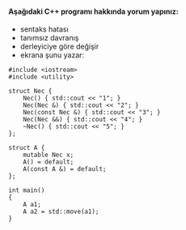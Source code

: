#### Aşağıdaki C++ programı hakkında yorum yapınız:

+ sentaks hatası
+ tanımsız davranış
+ derleyiciye göre değişir
+ ekrana şunu yazar: 

```
#include <iostream>
#include <utility>

struct Nec {
	Nec() { std::cout << "1"; }
	Nec(Nec &) { std::cout << "2"; }
	Nec(const Nec &) { std::cout << "3"; }
	Nec(Nec &&) { std::cout << "4"; }
	~Nec() { std::cout << "5"; }
};

struct A {
	mutable Nec x;
	A() = default;
	A(const A &) = default;
};

int main() 
{
	A a1;
	A a2 = std::move(a1);
}
```
